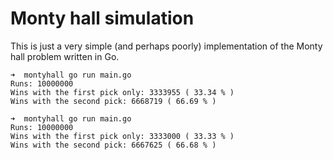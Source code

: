 # Monty hall simulation

This is just a very simple (and perhaps poorly) implementation of the Monty hall problem  written in Go. 


```
➜  montyhall go run main.go
Runs: 10000000
Wins with the first pick only: 3333955 ( 33.34 % )
Wins with the second pick: 6668719 ( 66.69 % )
```

```
➜  montyhall go run main.go
Runs: 10000000
Wins with the first pick only: 3333000 ( 33.33 % )
Wins with the second pick: 6667625 ( 66.68 % )
```

